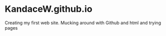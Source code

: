 # KandaceW.github.io
Creating my first web site. Mucking around with Github and html and trying pages
